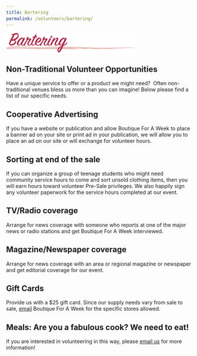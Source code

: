 ```yaml
---
title: Bartering
permalink: /volunteers/bartering/
---
```


![Bartering](/img/bartering.png)

## Non-Traditional Volunteer Opportunities

Have a unique service to offer or a product we might need? &nbsp;Often non-traditional venues bless us more than you can imagine! Below please find a list of our specific needs.

## Cooperative Advertising

If you have a website or publication and allow Boutique For A Week to place a banner ad on your site or print ad in your publication, we will allow you to place an ad on our site or will exchange for volunteer hours.

## Sorting at end of the sale

If you can organize a group of teenage students who might need community service hours to come and sort unsold clothing items, then you will earn hours toward volunteer Pre-Sale privileges. We also happily sign any volunteer paperwork for the service hours completed at our event.

## TV/Radio coverage

Arrange for news coverage with someone who reports at one of the major news or radio stations and get Boutique For A Week interviewed.

## Magazine/Newspaper coverage

Arrange for news coverage with an area or regional magazine or newspaper and get editorial coverage for our event.

## Gift Cards

Provide us with a $25 gift card. Since our supply needs vary from sale to sale, <a href="mailto:{{ site.email }}">email</a> Boutique For A Week&nbsp;for the specific stores allowed.

## Meals: Are you a fabulous cook? We need to eat!

If you are interested in volunteering in this way, please <a href="mailto:{{ site.email }}">email us</a> for more information!
